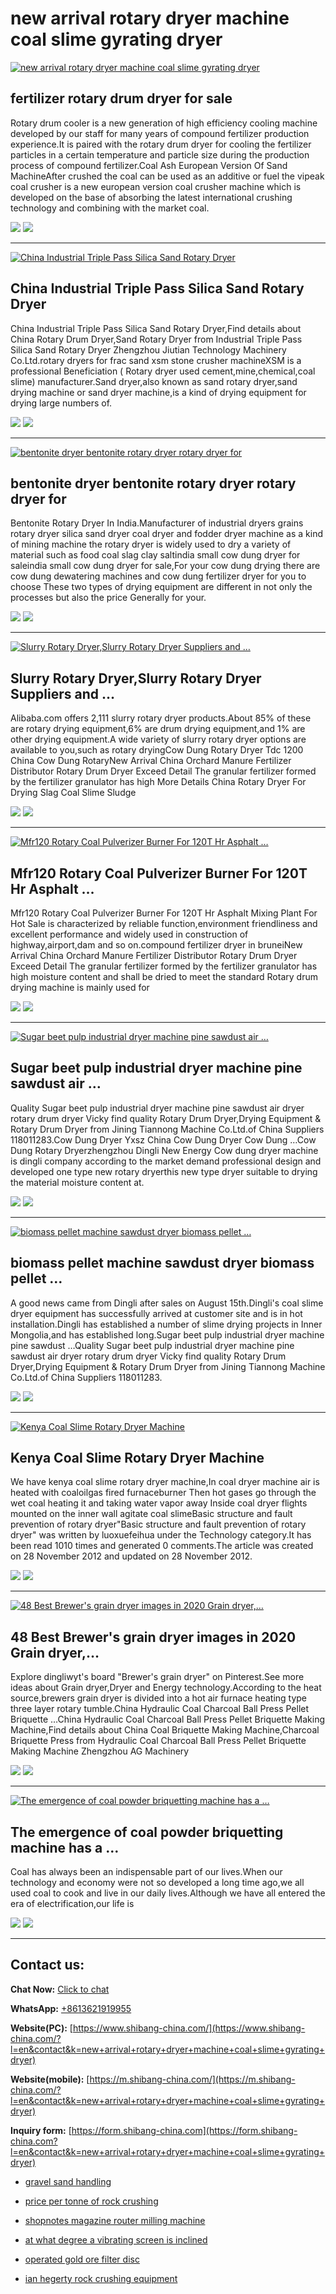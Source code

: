 # new arrival rotary dryer machine coal slime gyrating dryer

<a href="https://swt.shibang-china.com/?l=en&img&k=new+arrival+rotary+dryer+machine+coal+slime+gyrating+dryer" target="_blank">![new arrival rotary dryer machine coal slime gyrating dryer](http://static.shibang-china.com/all-800x300/1300.jpg)</a>

## fertilizer rotary drum dryer for sale
Rotary drum cooler is a new generation of high efficiency cooling machine developed by our staff for many years of compound fertilizer production experience.It is paired with the rotary drum dryer for cooling the fertilizer particles in a certain temperature and particle size during the production process of compound fertilizer.Coal Ash European Version Of Sand MachineAfter crushed the coal can be used as an additive or fuel the vipeak coal crusher is a new european version coal crusher machine which is developed on the base of absorbing the latest international crushing technology and combining with the market coal.


<a href="https://whatsapp.shibangsoft.com/WhatsApp.php" target="_blank" title="WhatsApp">![](http://static.shibang-china.com/icon/whatsapp.png)</a> <a href="https://swt.shibang-china.com/?l=en&icon&k=new+arrival+rotary+dryer+machine+coal+slime+gyrating+dryer" target="_blank">![](http://static.shibang-china.com/icon/chat-en.png)</a>

---

<a href="https://swt.shibang-china.com/?l=en&img&k=new+arrival+rotary+dryer+machine+coal+slime+gyrating+dryer" target="_blank">![China Industrial Triple Pass Silica Sand Rotary Dryer](http://static.shibang-china.com/all-800x300/1066.jpg)</a>

## China Industrial Triple Pass Silica Sand Rotary Dryer
China Industrial Triple Pass Silica Sand Rotary Dryer,Find details about China Rotary Drum Dryer,Sand Rotary Dryer from Industrial Triple Pass Silica Sand Rotary Dryer Zhengzhou Jiutian Technology Machinery Co.Ltd.rotary dryers for frac sand xsm stone crusher machineXSM is a professional Beneficiation ( Rotary dryer used cement,mine,chemical,coal slime) manufacturer.Sand dryer,also known as sand rotary dryer,sand drying machine or sand dryer machine,is a kind of drying equipment for drying large numbers of.


<a href="https://whatsapp.shibangsoft.com/WhatsApp.php" target="_blank" title="WhatsApp">![](http://static.shibang-china.com/icon/whatsapp.png)</a> <a href="https://swt.shibang-china.com/?l=en&icon&k=new+arrival+rotary+dryer+machine+coal+slime+gyrating+dryer" target="_blank">![](http://static.shibang-china.com/icon/chat-en.png)</a>

---

<a href="https://swt.shibang-china.com/?l=en&img&k=new+arrival+rotary+dryer+machine+coal+slime+gyrating+dryer" target="_blank">![bentonite dryer bentonite rotary dryer rotary dryer for](http://static.shibang-china.com/all-800x300/821.jpg)</a>

## bentonite dryer bentonite rotary dryer rotary dryer for
Bentonite Rotary Dryer In India.Manufacturer of industrial dryers grains rotary dryer silica sand dryer coal dryer and fodder dryer machine as a kind of mining machine the rotary dryer is widely used to dry a variety of material such as food coal slag clay saltindia small cow dung dryer for saleindia small cow dung dryer for sale,For your cow dung drying there are cow dung dewatering machines and cow dung fertilizer dryer for you to choose These two types of drying equipment are different in not only the processes but also the price Generally for your.


<a href="https://whatsapp.shibangsoft.com/WhatsApp.php" target="_blank" title="WhatsApp">![](http://static.shibang-china.com/icon/whatsapp.png)</a> <a href="https://swt.shibang-china.com/?l=en&icon&k=new+arrival+rotary+dryer+machine+coal+slime+gyrating+dryer" target="_blank">![](http://static.shibang-china.com/icon/chat-en.png)</a>

---

<a href="https://swt.shibang-china.com/?l=en&img&k=new+arrival+rotary+dryer+machine+coal+slime+gyrating+dryer" target="_blank">![Slurry Rotary Dryer,Slurry Rotary Dryer Suppliers and …](http://static.shibang-china.com/all-800x300/470.jpg)</a>

## Slurry Rotary Dryer,Slurry Rotary Dryer Suppliers and …
Alibaba.com offers 2,111 slurry rotary dryer products.About 85% of these are rotary drying equipment,6% are drum drying equipment,and 1% are other drying equipment.A wide variety of slurry rotary dryer options are available to you,such as rotary dryingCow Dung Rotary Dryer Tdc 1200 China Cow Dung RotaryNew Arrival China Orchard Manure Fertilizer Distributor Rotary Drum Dryer Exceed Detail The granular fertilizer formed by the fertilizer granulator has high More Details China Rotary Dryer For Drying Slag Coal Slime Sludge


<a href="https://whatsapp.shibangsoft.com/WhatsApp.php" target="_blank" title="WhatsApp">![](http://static.shibang-china.com/icon/whatsapp.png)</a> <a href="https://swt.shibang-china.com/?l=en&icon&k=new+arrival+rotary+dryer+machine+coal+slime+gyrating+dryer" target="_blank">![](http://static.shibang-china.com/icon/chat-en.png)</a>

---

<a href="https://swt.shibang-china.com/?l=en&img&k=new+arrival+rotary+dryer+machine+coal+slime+gyrating+dryer" target="_blank">![Mfr120 Rotary Coal Pulverizer Burner For 120T Hr Asphalt …](http://static.shibang-china.com/all-800x300/394.jpg)</a>

## Mfr120 Rotary Coal Pulverizer Burner For 120T Hr Asphalt …
Mfr120 Rotary Coal Pulverizer Burner For 120T Hr Asphalt Mixing Plant For Hot Sale is characterized by reliable function,environment friendliness and excellent performance and widely used in construction of highway,airport,dam and so on.compound fertilizer dryer in bruneiNew Arrival China Orchard Manure Fertilizer Distributor Rotary Drum Dryer Exceed Detail The granular fertilizer formed by the fertilizer granulator has high moisture content and shall be dried to meet the standard Rotary drum drying machine is mainly used for


<a href="https://whatsapp.shibangsoft.com/WhatsApp.php" target="_blank" title="WhatsApp">![](http://static.shibang-china.com/icon/whatsapp.png)</a> <a href="https://swt.shibang-china.com/?l=en&icon&k=new+arrival+rotary+dryer+machine+coal+slime+gyrating+dryer" target="_blank">![](http://static.shibang-china.com/icon/chat-en.png)</a>

---

<a href="https://swt.shibang-china.com/?l=en&img&k=new+arrival+rotary+dryer+machine+coal+slime+gyrating+dryer" target="_blank">![Sugar beet pulp industrial dryer machine pine sawdust air …](http://static.shibang-china.com/all-800x300/696.jpg)</a>

## Sugar beet pulp industrial dryer machine pine sawdust air …
Quality Sugar beet pulp industrial dryer machine pine sawdust air dryer rotary drum dryer Vicky find quality Rotary Drum Dryer,Drying Equipment &amp; Rotary Drum Dryer from Jining Tiannong Machine Co.Ltd.of China Suppliers 118011283.Cow Dung Dryer Yxsz China Cow Dung Dryer Cow Dung …Cow Dung Rotary Dryerzhengzhou Dingli New Energy Cow dung dryer machine is dingli company according to the market demand professional design and developed one type new rotary dryerthis new type dryer suitable to drying the material moisture content at.


<a href="https://whatsapp.shibangsoft.com/WhatsApp.php" target="_blank" title="WhatsApp">![](http://static.shibang-china.com/icon/whatsapp.png)</a> <a href="https://swt.shibang-china.com/?l=en&icon&k=new+arrival+rotary+dryer+machine+coal+slime+gyrating+dryer" target="_blank">![](http://static.shibang-china.com/icon/chat-en.png)</a>

---

<a href="https://swt.shibang-china.com/?l=en&img&k=new+arrival+rotary+dryer+machine+coal+slime+gyrating+dryer" target="_blank">![biomass pellet machine sawdust dryer biomass pellet …](http://static.shibang-china.com/all-800x300/1242.jpg)</a>

## biomass pellet machine sawdust dryer biomass pellet …
A good news came from Dingli after sales on August 15th.Dingli's coal slime dryer equipment has successfully arrived at customer site and is in hot installation.Dingli has established a number of slime drying projects in Inner Mongolia,and has established long.Sugar beet pulp industrial dryer machine pine sawdust …Quality Sugar beet pulp industrial dryer machine pine sawdust air dryer rotary drum dryer Vicky find quality Rotary Drum Dryer,Drying Equipment &amp; Rotary Drum Dryer from Jining Tiannong Machine Co.Ltd.of China Suppliers 118011283.


<a href="https://whatsapp.shibangsoft.com/WhatsApp.php" target="_blank" title="WhatsApp">![](http://static.shibang-china.com/icon/whatsapp.png)</a> <a href="https://swt.shibang-china.com/?l=en&icon&k=new+arrival+rotary+dryer+machine+coal+slime+gyrating+dryer" target="_blank">![](http://static.shibang-china.com/icon/chat-en.png)</a>

---

<a href="https://swt.shibang-china.com/?l=en&img&k=new+arrival+rotary+dryer+machine+coal+slime+gyrating+dryer" target="_blank">![Kenya Coal Slime Rotary Dryer Machine](http://static.shibang-china.com/all-800x300/1511.jpg)</a>

## Kenya Coal Slime Rotary Dryer Machine
We have kenya coal slime rotary dryer machine,In coal dryer machine air is heated with coaloilgas fired furnaceburner Then hot gases go through the wet coal heating it and taking water vapor away Inside coal dryer flights mounted on the inner wall agitate coal slimeBasic structure and fault prevention of rotary dryer&quot;Basic structure and fault prevention of rotary dryer&quot; was written by luoxuefeihua under the Technology category.It has been read 1010 times and generated 0 comments.The article was created on 28 November 2012 and updated on 28 November 2012.


<a href="https://whatsapp.shibangsoft.com/WhatsApp.php" target="_blank" title="WhatsApp">![](http://static.shibang-china.com/icon/whatsapp.png)</a> <a href="https://swt.shibang-china.com/?l=en&icon&k=new+arrival+rotary+dryer+machine+coal+slime+gyrating+dryer" target="_blank">![](http://static.shibang-china.com/icon/chat-en.png)</a>

---

<a href="https://swt.shibang-china.com/?l=en&img&k=new+arrival+rotary+dryer+machine+coal+slime+gyrating+dryer" target="_blank">![48 Best Brewer's grain dryer images in 2020 Grain dryer,…](http://static.shibang-china.com/all-800x300/1073.jpg)</a>

## 48 Best Brewer's grain dryer images in 2020 Grain dryer,…
Explore dingliwyt's board &quot;Brewer's grain dryer&quot; on Pinterest.See more ideas about Grain dryer,Dryer and Energy technology.According to the heat source,brewers grain dryer is divided into a hot air furnace heating type three layer rotary tumble.China Hydraulic Coal Charcoal Ball Press Pellet Briquette …China Hydraulic Coal Charcoal Ball Press Pellet Briquette Making Machine,Find details about China Coal Briquette Making Machine,Charcoal Briquette Press from Hydraulic Coal Charcoal Ball Press Pellet Briquette Making Machine Zhengzhou AG Machinery


<a href="https://whatsapp.shibangsoft.com/WhatsApp.php" target="_blank" title="WhatsApp">![](http://static.shibang-china.com/icon/whatsapp.png)</a> <a href="https://swt.shibang-china.com/?l=en&icon&k=new+arrival+rotary+dryer+machine+coal+slime+gyrating+dryer" target="_blank">![](http://static.shibang-china.com/icon/chat-en.png)</a>

---

<a href="https://swt.shibang-china.com/?l=en&img&k=new+arrival+rotary+dryer+machine+coal+slime+gyrating+dryer" target="_blank">![The emergence of coal powder briquetting machine has a …](http://static.shibang-china.com/all-800x300/85.jpg)</a>

## The emergence of coal powder briquetting machine has a …
Coal has always been an indispensable part of our lives.When our technology and economy were not so developed a long time ago,we all used coal to cook and live in our daily lives.Although we have all entered the era of electrification,our life is

<a href="https://whatsapp.shibangsoft.com/WhatsApp.php" target="_blank" title="WhatsApp">![](http://static.shibang-china.com/icon/whatsapp.png)</a> <a href="https://swt.shibang-china.com/?l=en&icon&k=new+arrival+rotary+dryer+machine+coal+slime+gyrating+dryer" target="_blank">![](http://static.shibang-china.com/icon/chat-en.png)</a>

---
## Contact us:

**Chat Now:** [Click to chat](https://swt.shibang-china.com?l=en&contact&k=new+arrival+rotary+dryer+machine+coal+slime+gyrating+dryer)

**WhatsApp:**  [+8613621919955](https://whatsapp.shibangsoft.com/WhatsApp.php)

**Website(PC):** [https://www.shibang-china.com/](https://www.shibang-china.com/?l=en&contact&k=new+arrival+rotary+dryer+machine+coal+slime+gyrating+dryer)

**Website(mobile):** [https://m.shibang-china.com/](https://m.shibang-china.com/?l=en&contact&k=new+arrival+rotary+dryer+machine+coal+slime+gyrating+dryer)

**Inquiry form:** [https://form.shibang-china.com](https://form.shibang-china.com?l=en&contact&k=new+arrival+rotary+dryer+machine+coal+slime+gyrating+dryer)

* [gravel sand handling](../138/gravel%20sand%20handling.md)

* [price per tonne of rock crushing](../129/price%20per%20tonne%20of%20rock%20crushing.md)

* [shopnotes magazine router milling machine](../129/shopnotes%20magazine%20router%20milling%20machine.md)

* [at what degree a vibrating screen is inclined](../128/at%20what%20degree%20a%20vibrating%20screen%20is%20inclined.md)

* [operated gold ore filter disc](../137/operated%20gold%20ore%20filter%20disc.md)

* [ian hegerty rock crushing equipment](../129/ian%20hegerty%20rock%20crushing%20equipment.md)